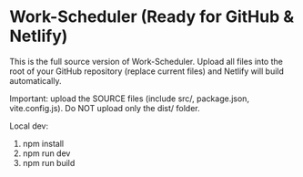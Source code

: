 # Work-Scheduler (Ready for GitHub & Netlify)

This is the full source version of Work-Scheduler. Upload all files into the root of your GitHub repository (replace current files) and Netlify will build automatically.

Important: upload the SOURCE files (include src/, package.json, vite.config.js). Do NOT upload only the dist/ folder.

Local dev:
1. npm install
2. npm run dev
3. npm run build
